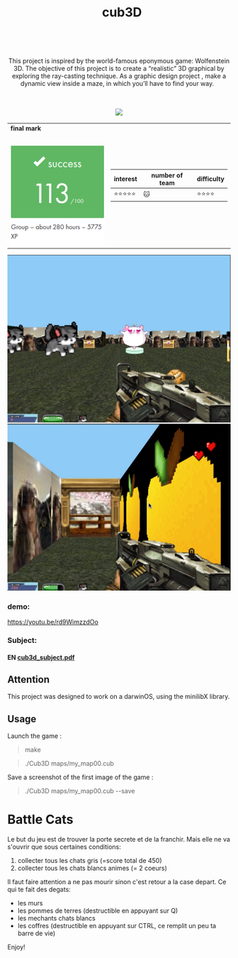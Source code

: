 <h1 align="center">
   <b font size="15" face="arial" >cub3D<br><br></font></b></h1>
   <p align="center">
   This project is inspired by the world-famous eponymous game: Wolfenstein 3D.
   The objective of this project is to  create a “realistic” 3D graphical by exploring the ray-casting technique. 
   As a graphic design project , make a dynamic view inside a maze, in which you’ll have to find your way.
  </br></br>
  <br></p>
  <p align="center">
  <img src="https://img.shields.io/badge/c-007ACC?style=for-the-badge&logo=c&logoColor=white">
  <table  align="center">
<td>
 <b face="arial" >final mark<br><br></font></b></p>
 <img src="https://github.com/xibaochat/cub3D/blob/master/cub3d_mark.png">

</td>
<td>

| interest                     | number of team          | difficulty                      |
| ---------------------------- | ----------              | ----------                      |
|    :star::star::star::star::star: | :cat: |  :star::star::star::star: |

</td>
</tr>
</table>

![screenshot](https://github.com/xibaochat/cub3D/blob/master/cub3d_screen.png)
![screenshot](https://github.com/xibaochat/cub3D/blob/master/cub3d_screen1.png)

### demo:
https://youtu.be/rd9WimzzdOo

### Subject:
#### EN [cub3d_subject.pdf](https://github.com/xibaochat/cub3D/blob/master/en.subject_cub3d.pdf)

## Attention
This project was designed to work on a darwinOS, using the minilibX library.

## Usage

Launch the game :

> make

> ./Cub3D maps/my_map00.cub

Save a screenshot of the first image of the game :

> ./Cub3D maps/my_map00.cub --save


# Battle Cats

Le but du jeu est de trouver la porte secrete et de la franchir.
Mais elle ne va s'ouvrir que sous certaines conditions:
1. collecter tous les chats gris (=score total de 450)
2. collecter tous les chats blancs animes (= 2 coeurs)

Il faut faire attention a ne pas mourir sinon c'est retour a la case depart.
Ce qui te fait des degats:
- les murs
- les pommes de terres (destructible en appuyant sur Q)
- les mechants chats blancs
- les coffres (destructible en appuyant sur CTRL, ce remplit un peu ta barre de vie)

Enjoy!

